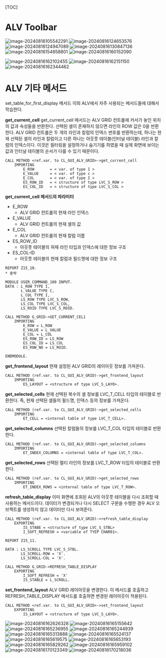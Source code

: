 [TOC]

# ALV Toolbar

![image-20240816105542291](./../img/image-20240816105542291.png)
![image-20240816124653576](./../img/image-20240816124653576.png)
![image-20240816124947089](./../img/image-20240816124947089.png)
![image-20240816130847136](./../img/image-20240816130847136.png)
![image-20240816154658801](./../img/image-20240816154658801.png)
![image-20240816160152090](./../img/image-20240816160152090.png)

![image-20240816162102455](./../img/image-20240816162102455.png)
![image-20240816162151150](./../img/image-20240816162151150.png)
![image-20240816162344462](./../img/image-20240816162344462.png)

# ALV 기타 메서드
set_table_for_first_display 메서드 이외 ALV에서 자주 사용되는 메서드들에 대해서 학습한다.

**get_current_cell** 
get_current_cell 메서드는 ALV GRID 컨트롤에 커서가 놓인 위치의 값과 속성들을 반환한다. 
선택된 셀이 존재하지 않으면 라인의 ROW 값은 0을 반환한다. 
ALV GRID 컨트롤은 두 개의 라인과 칼럼의 인덱스 번호를 반환하는데, 하나는 현재 선택된 셀의 라인과 칼럼이고 다른 하나는 아웃풋 테이블(인터널 테이블) 라인과 칼럼의 인덱스이다. 
이것은 필터링을 설정하거나 숨기기를 하였을 때 실제 화면에 보이는 값과 인터널 테이블의 순서가 다를 수 있기 때문이다.

```ABAP
CALL METHOD <ref.var. to CL_GUI_ALV_GRID>->get_current_cell
    IMPORTING
        E_ROW       = < var. of type I >
        E_VALUE     = < var. of type c >
        E_COL       = < var. of type I >
        ES_ROW_ID   = < structure of type LVC_S_ROW >
        ES_COL_ID   = < structure of type LVC_S_COL >
```

**get_current_cell 메서드의 파라미터**
- E_ROW
  - ALV GRID 컨트롤의 현재 라인 인덱스
- E_VALUE
  - ALV GRID 컨트롤의 현재 셀의 값
- E_COL
  - ALV GRID 컨트롤의 현재 칼럼 이름
- ES_ROW_ID
  - 아웃풋 테이블의 혀재 라인 타입과 인덱스에 대한 정보 구조
- ES_COL-ID
  - 아웃풋 테이블의 현재 칼럼과 필드명에 대한 정보 구조

```ABAP
REPORT Z15_10.
* 중략

MODULE USER_COMMAND_100 INPUT.
DATA : L_ROW TYPE I,
       L_VALUE TYPE C,
       L_COL TYPE I,
       LS_ROW TYPE LVC_S_ROW,
       LS_COL TYPE LVC_S_COL,
       LS_ROID TYPE LVC_S_ROID.

CALL METHOD G_GRID->GET_CURRENT_CEL1
    IMPORTING
        E_ROW = L_ROW
        E_VALUE = L_VALUE
        E_COL = L_COL
        ES_ROW_ID = LS_ROW
        ES_COL_ID = LS_COL
        ES_ROW_NO = LS_ROID.

ENDMODULE.        
```

**get_frontend_layout**
현재 설정된 ALV GRID의 레이아웃 정보를 가져온다.
```ABAP
CALL METHOD (ref.var. to CL_GUI_ALV_GRID)->get_frontend_layout
    IMPORTING
        ES_LAYOUT = <structure of type LVC_S_LAYO>.
```

**get_selected_cells**
현재 선택된 복수의 셀 정보를 LVC_T_CELL 타입의 테이블로 반환한다. 
즉, 현재 선택된 셀들의 필드명, 인덱스 등의 정보를 가져온다.

```ABAP
CALL METHOD (ref.var. to CL_GUI_ALV_GRID)->get_selected_cells
    IMPORTING
        ET_CELL = <internal table of type LVC_T_CELL>.
```

**get_selected_columns** 
선택된 칼럼들의 정보를 LVC_T_COL 타입의 테이블로 반환한다.

```ABAP
CALL METHOD (ref.var. to CL_GUI_ALV_GRID)->get_selected_columns
    IMPORTING
        ET_INDEX_COLUMNS = <internal table of type LVC_T_COL>.
```

**get_selected_rows** 
선택된 멀티 라인의 정보를 LVC_T_ROW 타입의 테이블로 반환한다.

```ABAP
CALL METHOD (ref.var. to CL_GUI_ALV_GRID)->get_selected_rows
    IMPORTING
        ET_INDEX_ROWS = <internal table of type LVC_T_ROW>.
```

**refresh_table_display** 
이미 화면에 조회된 ALV의 아웃풋 테이블을 다시 조회할 때 사용하는 메서드이다.
데이터가 변경되거나 다시 SELECT 구문을 수행한 경우 ALV 오브젝트를 생성하지 않고 데이터만 다시 보여준다.

```ABAP
CALL METHOD (ref.var. to CL_GUI_ALV_GRID)->refresh_table_display
    EXPORTING
        IS_STABE = <structure of type LVC_S_STBL>
        I_SOFT_REFRESH = <variable of TYEP CHAR01>.
```
```abap
REPORT Z15_11.

DATA : LS_SCROLL TYPE LVC_S_STBL.
       LS_SCROLL-ROW = 'X'.
       LS_SCROLL-COL = 'X'.

CALL METHOD G_GRID->REFRESH_TABLE_DISPLAY
    EXPORTING
        I_SOFT_REFRESH = 'X'
        IS_STABLE = L_SCROLL.
```

**set_frontend_layout**
ALV GRID 레이아웃을 변경한다. 이 메서드를 호출하고 REFRESH_TABLE_DISPLAY 메서드를 호출하면 변경된 레이아웃이 적용된다.

```ABAP
CALL METHOD <ref.var. to CL_GUI_ALV_GRID>->set_frontend_layout
    EXPORTING
        IS_LAYOUT = <structure of type LVC_S_LAYO>.
```

![image-20240816162626328](./../img/image-20240816162626328.png)
![image-20240816165155642](./../img/image-20240816165155642.png)
![image-20240816165236955](./../img/image-20240816165236955.png)
![image-20240816165244939](./../img/image-20240816165244939.png)
![image-20240816165313888](./../img/image-20240816165313888.png)
![image-20240816165524137](./../img/image-20240816165524137.png)
![image-20240816165619575](./../img/image-20240816165619575.png)
![image-20240816165653193](./../img/image-20240816165653193.png)
![image-20240816165829262](./../img/image-20240816165829262.png)
![image-20240816165959102](./../img/image-20240816165959102.png)
![image-20240816170123349](./../img/image-20240816170123349.png)
![image-20240816170218036](./../img/image-20240816170218036.png)

